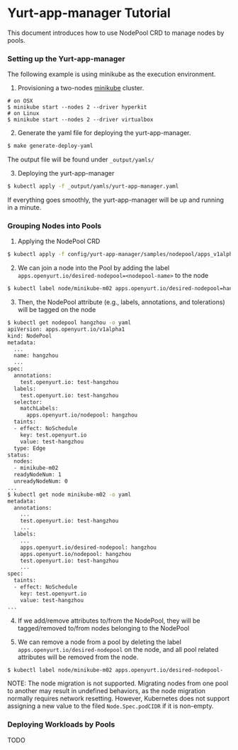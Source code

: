 # Yurt-app-manager Tutorial 

This document introduces how to use NodePool CRD to manage nodes by pools. 

### Setting up the Yurt-app-manager
The following example is using minikube as the execution environment.

1. Provisioning a two-nodes [minikube](https://minikube.sigs.k8s.io/docs/) cluster.
```
# on OSX 
$ minikube start --nodes 2 --driver hyperkit
# on Linux
$ minikube start --nodes 2 --driver virtualbox
```

2. Generate the yaml file for deploying the yurt-app-manager.  
```bash
$ make generate-deploy-yaml
```
The output file will be found under `_output/yamls/`

3. Deploying the yurt-app-manager
```bash
$ kubectl apply -f _output/yamls/yurt-app-manager.yaml
```
If everything goes smoothly, the yurt-app-manager will be up and running in a minute.

### Grouping Nodes into Pools

1. Applying the NodePool CRD
```bash
$ kubectl apply -f config/yurt-app-manager/samples/nodepool/apps_v1alpha1_nodepool_edge.yaml
```

2. We can join a node into the Pool by adding the label `apps.openyurt.io/desired-nodepool=<nodepool-name>` 
to the node
```bash
$ kubectl label node/minikube-m02 apps.openyurt.io/desired-nodepool=hangzhou
```

3. Then, the NodePool attribute (e.g., labels, annotations, and tolerations) will 
be tagged on the node
```bash
$ kubectl get nodepool hangzhou -o yaml
apiVersion: apps.openyurt.io/v1alpha1
kind: NodePool
metadata:
  ...
  name: hangzhou
  ...
spec:
  annotations:
    test.openyurt.io: test-hangzhou
  labels:
    test.openyurt.io: test-hangzhou
  selector:
    matchLabels:
      apps.openyurt.io/nodepool: hangzhou
  taints:
  - effect: NoSchedule
    key: test.openyurt.io
    value: test-hangzhou
  type: Edge
status:
  nodes:
  - minikube-m02
  readyNodeNum: 1
  unreadyNodeNum: 0
...
$ kubectl get node minikube-m02 -o yaml
metadata:
  annotations: 
    ...
    test.openyurt.io: test-hangzhou
    ...
  labels:
    ...
    apps.openyurt.io/desired-nodepool: hangzhou
    apps.openyurt.io/nodepool: hangzhou
    test.openyurt.io: test-hangzhou
    ...
spec:
  taints:
  - effect: NoSchedule
    key: test.openyurt.io
    value: test-hangzhou
...
```

4. If we add/remove attributes to/from the NodePool, they will be tagged/removed 
to/from nodes belonging to the NodePool

5. We can remove a node from a pool by deleting the label `apps.openyurt.io/desired-nodepool` 
on the node, and all pool related attributes will be removed from the node.
```bash
$ kubectl label node/minikube-m02 apps.openyurt.io/desired-nodepool-
```

NOTE: The node migration is not supported. Migrating nodes from one pool to 
another may result in undefined behaviors, as the node migration normally 
requires network resetting. However, Kubernetes does not support assigning a new 
value to the filed `Node.Spec.podCIDR` if it is non-empty.

### Deploying Workloads by Pools

TODO
